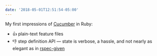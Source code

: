 ```yaml
---
date: '2018-05-01T12:51:54-05:00'
---
```

My first impressions of [Cucumber](https://cucumber.io) in Ruby:

* 👍 plain-text feature files
* 👎 step definition API — state is verbose, a hassle, and not nearly as elegant as in [rspec-given](https://github.com/rspec-given/rspec-given)
